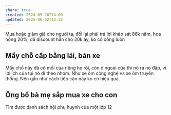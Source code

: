 ```yaml
---
share: true
created: 2024-09-28T14:09
updated: 2025-06-02T13:22
---
```

Mua hoặc giảm giá cho người ta, đổi lại phải trả lời khảo sát
86k năm, hoa hồng 20%, đã discount hẳn cho 20k ấy, ko có công luôn

## Mấy chỗ cấp bằng lái, bán xe
Mấy chỗ này đã có mối của riêng họ rồi, còn ở ngoài cửa thì nó ra nó đập, vì lợi ích của tụi nó đi theo nhóm. Như xe ôm công nghệ vs xe ôm truyền thống. Nên gần như cách tiếp cận này ko có hiệu quả.

## Ông bố bà mẹ sắp mua xe cho con
Tìm được danh sách hội phụ huynh của một lớp 12

